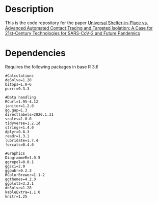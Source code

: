 # Description
This is the code repository for the paper [Universal Shelter-in-Place vs. Advanced Automated Contact Tracing and Targeted Isolation: A Case for 21st-Century Technologies for SARS-CoV-2 and Future Pandemics](https://els-jbs-prod-cdn.jbs.elsevierhealth.com/pb/assets/raw/Health%20Advance/journals/jmcp/jmcp_ft95_6_7.pdf)

# Dependencies
Requires the following packages in base R 3.6
```
#Calculations
deSolve=1.28
bitops=1.0-6
purrr=0.3.3

#Data handling
RCurl=1.95-4.12
janitor=1.2.0
gg.gap=1.3
directlabels=2020.1.31
scales=1.0.0
tidyverse=1.2.1d
stringr=1.4.0
dplyr=0.8.3
readr=1.3.1
lubridate=1.7.4
forcats=0.4.0

#Graphics
DiagrammeR=1.0.5
ggrepel=0.8.1
ggsci=2.9
ggpubr=0.2.3
RColorBrewer=1.1-2
ggthemes=4.2.0
ggplot2=3.2.1
deSolve=1.28
kableExtra=1.1.0
knitr=1.25

```
